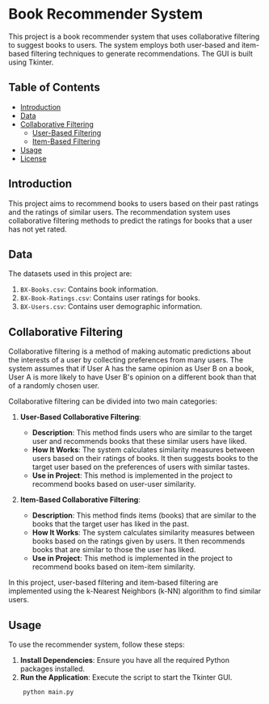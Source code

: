 # Book Recommender System

This project is a book recommender system that uses collaborative filtering to suggest books to users. The system employs both user-based and item-based filtering techniques to generate recommendations. The GUI is built using Tkinter.

## Table of Contents

- [Introduction](#introduction)
- [Data](#data)
- [Collaborative Filtering](#collaborative-filtering)
  - [User-Based Filtering](#user-based-filtering)
  - [Item-Based Filtering](#item-based-filtering)
- [Usage](#usage)
- [License](#license)

## Introduction

This project aims to recommend books to users based on their past ratings and the ratings of similar users. The recommendation system uses collaborative filtering methods to predict the ratings for books that a user has not yet rated.

## Data

The datasets used in this project are:

1. `BX-Books.csv`: Contains book information.
2. `BX-Book-Ratings.csv`: Contains user ratings for books.
3. `BX-Users.csv`: Contains user demographic information.

## Collaborative Filtering

Collaborative filtering is a method of making automatic predictions about the interests of a user by collecting preferences from many users. The system assumes that if User A has the same opinion as User B on a book, User A is more likely to have User B's opinion on a different book than that of a randomly chosen user. 

Collaborative filtering can be divided into two main categories:

1. **User-Based Collaborative Filtering**:
   - **Description**: This method finds users who are similar to the target user and recommends books that these similar users have liked.
   - **How It Works**: The system calculates similarity measures between users based on their ratings of books. It then suggests books to the target user based on the preferences of users with similar tastes.
   - **Use in Project**: This method is implemented in the project to recommend books based on user-user similarity.

2. **Item-Based Collaborative Filtering**:
   - **Description**: This method finds items (books) that are similar to the books that the target user has liked in the past.
   - **How It Works**: The system calculates similarity measures between books based on the ratings given by users. It then recommends books that are similar to those the user has liked.
   - **Use in Project**: This method is implemented in the project to recommend books based on item-item similarity.

In this project, user-based filtering and item-based filtering are implemented using the k-Nearest Neighbors (k-NN) algorithm to find similar users.


## Usage

To use the recommender system, follow these steps:

1. **Install Dependencies**: Ensure you have all the required Python packages installed.
2. **Run the Application**: Execute the script to start the Tkinter GUI.
```bash
    python main.py
```


